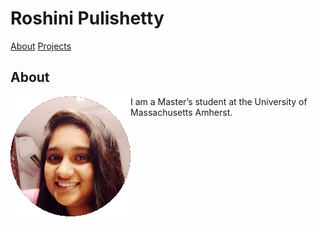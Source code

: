 <!DOCTYPE html>
<html>
<body>

<h1>Roshini Pulishetty</h1>

<a href="">About</a>
<a href="">Projects</a>

<h2>About</h2>

<img src="/profilepicture.jpg" style="float: left;"> I am a Master’s student at the University of Massachusetts Amherst.

</body>
</html>

